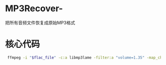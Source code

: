 # MP3Recover-
把所有音频文件恢复成原始MP3格式
# 核心代码
```bash
 ffmpeg -i "$flac_file" -c:a libmp3lame -filter:a "volume=1.35" -map_chapters -1 "$mp3_file"
```
